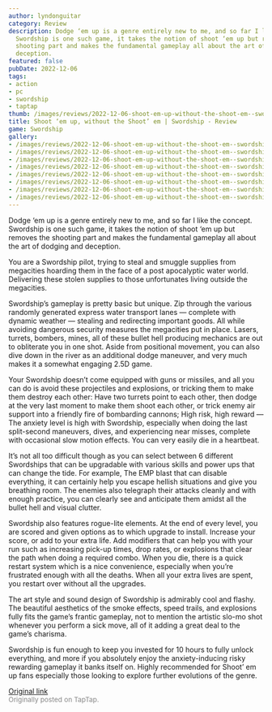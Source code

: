 ```yaml
---
author: lyndonguitar
category: Review
description: Dodge ‘em up is a genre entirely new to me, and so far I like the concept.
  Swordship is one such game, it takes the notion of shoot ‘em up but removes the
  shooting part and makes the fundamental gameplay all about the art of dodging and
  deception.
featured: false
pubDate: 2022-12-06
tags:
- action
- pc
- swordship
- taptap
thumb: /images/reviews/2022-12-06-shoot-em-up-without-the-shoot-em--swordship---review-0.avif
title: Shoot ‘em up, without the Shoot’ em | Swordship - Review
game: Swordship
gallery:
- /images/reviews/2022-12-06-shoot-em-up-without-the-shoot-em--swordship---review-0.avif
- /images/reviews/2022-12-06-shoot-em-up-without-the-shoot-em--swordship---review-1.avif
- /images/reviews/2022-12-06-shoot-em-up-without-the-shoot-em--swordship---review-2.avif
- /images/reviews/2022-12-06-shoot-em-up-without-the-shoot-em--swordship---review-3.avif
- /images/reviews/2022-12-06-shoot-em-up-without-the-shoot-em--swordship---review-4.avif
- /images/reviews/2022-12-06-shoot-em-up-without-the-shoot-em--swordship---review-5.avif
- /images/reviews/2022-12-06-shoot-em-up-without-the-shoot-em--swordship---review-6.avif
- /images/reviews/2022-12-06-shoot-em-up-without-the-shoot-em--swordship---review-7.avif
---
```

Dodge ‘em up is a genre entirely new to me, and so far I like the concept. Swordship is one such game, it takes the notion of shoot ‘em up but removes the shooting part and makes the fundamental gameplay all about the art of dodging and deception.

You are a Swordship pilot, trying to steal and smuggle supplies from megacities hoarding them in the face of a post apocalyptic water world. Delivering these stolen supplies to those unfortunates living outside the megacities.

Swordship’s gameplay is pretty basic but unique. Zip through the various randomly generated express water transport lanes — complete with dynamic weather — stealing and redirecting important goods. All while avoiding dangerous security measures the megacities put in place. Lasers, turrets, bombers, mines, all of these bullet hell producing mechanics are out to obliterate you in one shot. Aside from positional movement, you can also dive down in the river as an additional dodge maneuver, and very much makes it a somewhat engaging 2.5D game.

Your Swordship doesn’t come equipped with guns or missiles, and all you can do is avoid these projectiles and explosions, or tricking them to make them destroy each other: Have two turrets point to each other, then dodge at the very last moment to make them shoot each other, or trick enemy air support into a friendly fire of bombarding cannons; High risk, high reward — The anxiety level is high with Swordship, especially when doing the last split-second maneuvers, dives, and experiencing near misses, complete with occasional slow motion effects. You can very easily die in a heartbeat.

It’s not all too difficult though as you can select between 6 different Swordships that can be upgradable with various skills and power ups that can change the tide. For example, The EMP blast that can disable everything, it can certainly help you escape hellish situations and give you breathing room. The enemies also telegraph their attacks cleanly and with enough practice, you can clearly see and anticipate them amidst all the bullet hell and visual clutter.

Swordship also features rogue-lite elements. At the end of every level, you are scored and given options as to which upgrade to install. Increase your score, or add to your extra life. Add modifiers that can help you with your run such as increasing pick-up times, drop rates, or explosions that clear the path when doing a required combo. When you die, there is a quick restart system which is a nice convenience, especially when you’re frustrated enough with all the deaths. When all your extra lives are spent, you restart over without all the upgrades.

The art style and sound design of Swordship is admirably cool and flashy. The beautiful aesthetics of the smoke effects, speed trails, and explosions fully fits the game’s frantic gameplay, not to mention the artistic slo-mo shot whenever you perform a sick move, all of it adding a great deal to the game’s charisma.

Swordship is fun enough to keep you invested for 10 hours to fully unlock everything, and more if you absolutely enjoy the anxiety-inducing risky rewarding gameplay it banks itself on. Highly recommended for Shoot’ em up fans especially those looking to explore further evolutions of the genre.

[Original link](https://www.taptap.io/post/3594181)<br><span style="font-size: 0.95em; color: #888;">Originally posted on TapTap.</span>